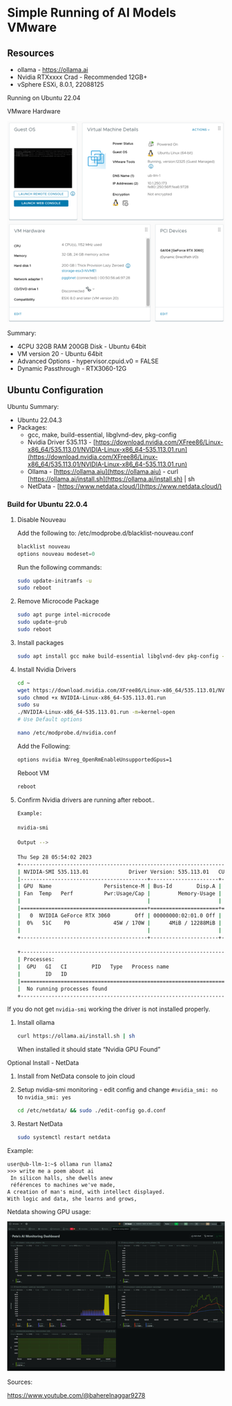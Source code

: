 # Simple Running of AI Models VMware

## Resources

- ollama - https://ollama.ai
- Nvidia RTXxxxx Crad - Recommended 12GB+
- vSphere ESXi, 8.0.1, 22088125

Running on Ubuntu 22.04

VMware Hardware

![VMware - Host Info](images/1.png)

Summary:

- 4CPU 32GB RAM 200GB Disk - Ubuntu 64bit
- VM version 20 - Ubuntu 64bit
- Advanced Options - hypervisor.cpuid.v0 = FALSE
- Dynamic Passthrough - RTX3060-12G

## Ubuntu Configuration

Ubuntu Summary:

- Ubuntu 22.04.3
- Packages:
  - gcc, make, build-essential, libglvnd-dev, pkg-config
  - Nvidia Driver 535.113 - [https://download.nvidia.com/XFree86/Linux-x86_64/535.113.01/NVIDIA-Linux-x86_64-535.113.01.run](https://download.nvidia.com/XFree86/Linux-x86_64/535.113.01/NVIDIA-Linux-x86_64-535.113.01.run)
  - Ollama - [https://ollama.aiu](https://ollama.aiu) - curl [https://ollama.ai/install.sh](https://ollama.ai/install.sh) | sh
  - NetData - [https://www.netdata.cloud/](https://www.netdata.cloud/)

### Build for Ubuntu 22.0.4

1. Disable Nouveau

   Add the following to: /etc/modprobe.d/blacklist-nouveau.conf

   ```jsx
   blacklist nouveau
   options nouveau modeset=0
   ```

   Run the following commands:

   ```bash
   sudo update-initramfs -u
   sudo reboot
   ```

1. Remove Microcode Package

   ```bash
   sudo apt purge intel-microcode
   sudo update-grub
   sudo reboot
   ```

1. Install packages

   ```bash
   sudo apt install gcc make build-essential libglvnd-dev pkg-config -y
   ```

1. Install Nvidia Drivers

   ```bash
   cd ~
   wget https://download.nvidia.com/XFree86/Linux-x86_64/535.113.01/NVIDIA-Linux-x86_64-535.113.01.run
   sudo chmod +x NVIDIA-Linux-x86_64-535.113.01.run
   sudo su
   ./NVIDIA-Linux-x86_64-535.113.01.run -m=kernel-open
   # Use Default options

   ```

   ```bash
   nano /etc/modprobe.d/nvidia.conf
   ```

   Add the Following:

   ```bash
   options nvidia NVreg_OpenRmEnableUnsupportedGpus=1
   ```

   Reboot VM

   ```bash
   reboot
   ```

1. Confirm Nvidia drivers are running after reboot..

   ```bash
   Example:

   nvidia-smi

   Output -->

   Thu Sep 28 05:54:02 2023
   +---------------------------------------------------------------------------------------+
   | NVIDIA-SMI 535.113.01             Driver Version: 535.113.01   CUDA Version: 12.2     |
   |-----------------------------------------+----------------------+----------------------+
   | GPU  Name                 Persistence-M | Bus-Id        Disp.A | Volatile Uncorr. ECC |
   | Fan  Temp   Perf          Pwr:Usage/Cap |         Memory-Usage | GPU-Util  Compute M. |
   |                                         |                      |               MIG M. |
   |=========================================+======================+======================|
   |   0  NVIDIA GeForce RTX 3060        Off | 00000000:02:01.0 Off |                  N/A |
   |  0%   51C    P0              45W / 170W |      4MiB / 12288MiB |      4%      Default |
   |                                         |                      |                  N/A |
   +-----------------------------------------+----------------------+----------------------+

   +---------------------------------------------------------------------------------------+
   | Processes:                                                                            |
   |  GPU   GI   CI        PID   Type   Process name                            GPU Memory |
   |        ID   ID                                                             Usage      |
   |=======================================================================================|
   |  No running processes found                                                           |
   +---------------------------------------------------------------------------------------+

   ```

If you do not get `nvidia-smi` working the driver is not installed properly.

1. Install ollama

   ```bash
   curl https://ollama.ai/install.sh | sh
   ```

   When installed it should state “Nvidia GPU Found”

Optional Install - NetData

1. Install from NetData console to join cloud
2. Setup nvidia-smi monitoring - edit config and change `#nvidia_smi: no` to `nvidia_smi: yes`

   ```bash
   cd /etc/netdata/ && sudo ./edit-config go.d.conf
   ```

3. Restart NetData

   ```bash
   sudo systemctl restart netdata
   ```

Example:

```
user@ub-llm-1:~$ ollama run llama2
>>> write me a poem about ai
 In silicon halls, she dwells anew
 références to machines we've made,
A creation of man's mind, with intellect displayed.
With logic and data, she learns and grows,
```

Netdata showing GPU usage:

![Netdata Performance][img]

[img]: images/4.png

Sources:

https://www.youtube.com/@baherelnaggar9278
